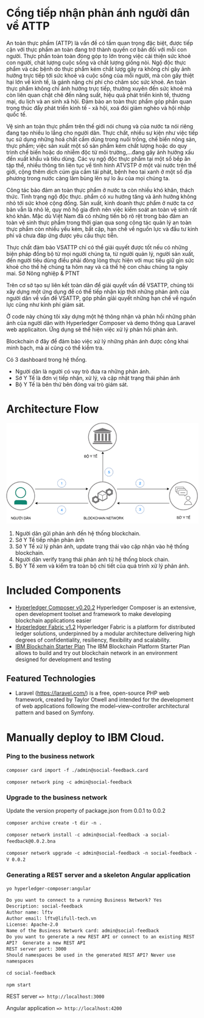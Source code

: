 # Cổng tiếp nhận phản ánh người dân về ATTP
An toàn thực phẩm (ATTP) là vấn đề có tầm quan trọng đặc biệt, được tiếp cận với thực phẩm an toàn đang trở thành quyền cơ bản đối với mỗi con người. Thực phẩn toàn toàn đóng góp to lớn trong việc cải thiện sức khoẻ con người, chát lượng cuộc sống và chất lượng giống nòi. Ngộ độc thực phẩm và các bệnh do thực phẩm kém chất lượg gây ra không chỉ gây ảnh hưởng trực tiếp tới sức khoẻ và cuộc sống của mỗi người, mà còn gây thiệt hại lớn về kinh tế, là gánh nặng chi phí cho chăm sóc sức khoẻ. An toàn thực phẩm không chỉ ảnh hưởng trực tiếp, thường xuyên đến sức khoẻ mà còn liên quan chặt chẽ đến năng suất, hiệu quả phát triển kinh tế, thương mại, du lịch và an sinh xã hội. Đảm bảo an toàn thực phẩm góp phần quan trọng thúc đẩy phát triển kinh tế - xã hội, xoá đói giảm nghèo và hội nhập quốc tế.

Vệ sinh an toàn thực phẩm trên thế giới nói chung và của nước ta nói riêng đang tạo nhiều lo lắng cho người dân. Thực chất, nhiều sự kiện như việc tiếp tục sử dụng những hoá chất cấm dùng trong nuôi trồng, chế biến nông sản, thực phẩm; việc sản xuất một số sản phẩm kém chất lượng hoặc do quy trình chế biến hoặc do nhiễm độc từ môi trường,...đang gây ảnh hưởng xấu đến xuất khẩu và tiêu dùng. Các vụ ngộ độc thực phẩm tại một số bếp ăn tập thể, nhiều thông tin liên tục về tình hình ATVSTP ở một vài nước trên thế giới, cộng thêm dịch cúm gia cầm tái phát, bệnh heo tai xanh ở một số địa phương trong nước càng làm bùng lên sự lo âu của mọi chúng ta.

Công tác bảo đảm an toàn thực phẩm ở nước ta còn nhiều khó khăn, thách thức. Tình trạng ngộ độc thực. phẩm có xu hướng tăng và ảnh hưởng không nhỏ tới sức khoẻ cộng đồng. Sản xuất, kinh doanh thực phẩm ở nước ta cơ bản vẫn là nhỏ lẻ, quy mô hộ gia đình nên việc kiểm soát an toàn vệ sinh rất khó khăn. Mặc dù Việt Nam đã có những tiến bộ rõ rệt trong bảo đảm an toàn vệ sinh thực phẩm trong thời gian qua song công tác quản lý an toàn thực phẩm còn nhiều yếu kém, bất cập, hạn chế về nguồn lực và đầu tư kinh phí vã chưa đáp ứng được yêu cầu thực tiễn.

Thực chất đảm bảo VSATTP chỉ có thể giải quyết được tốt nếu có những biện pháp đồng bộ từ mọi người chúng ta, từ người quản lý, người sản xuất, đến người tiêu dùng điều phải đòng lòng thực hiện với mục tiêu giữ gìn sức khoẻ cho thế hệ chúng ta hôm nay và cả thế hệ con cháu chúng ta ngày mai.
                                                                                                      Sở Nông nghiệp & PTNT

Trên cơ sở tạo sự liên kết toàn dân để giải quyết vấn đề VSATTP, chúng tôi xây dựng một ứng dụng để có thể tiếp nhận kịp thời những phản ánh của người dân về vấn đề VSATTP, góp phần giải quyết những hạn chế về nguồn lực cũng như kinh phí giám sát.

Ở code này chúng tôi xây dựng một hệ thông nhận và phản hồi những phản ánh của người dân with Hyperledger Composer và demo thông qua Laravel web applicaiton. Ứng dụng sẽ thể hiện việc xử lý phản hồi phản ánh.

Blockchain ở đây để đảm bảo việc xử lý những phản ánh được công khai minh bạch, mà ai cũng có thể kiểm tra.

Có 3 dashboard trong hệ thống. 
- Người dân là người có vay trò đưa ra những phản ánh. 
- Sở Y Tế là đơn vị tiếp nhận, xử lý, và cập nhật trạng thái phản ánh
- Bộ Y Tế là bên thứ bên đóng vai trò giám sát.

# Architecture Flow
![Architecture Flow](https://github.com/hamxn/social-feedback/blob/master/flow.png)

1. Người dân gửi phản ánh đến hệ thống blockchain.
2. Sở Y Tế tiếp nhận phản ánh
3. Sở Y Tế xử lý phản ánh, update trạng thái vào cập nhận vào hệ thống blockchain.
4. Người dân verify trạng thái phản ánh từ hệ thống block chain.
5. Bộ Y Tế xem và kiểm tra toàn bộ chi tiết của quá trình xử lý phản ánh.

# Included Components
* [Hyperledger Composer v0.20.2](https://hyperledger.github.io/composer/latest/) Hyperledger Composer is an extensive, open development toolset and framework to make developing blockchain applications easier
* [Hyperledger Fabric v1.2](https://hyperledger-fabric.readthedocs.io) Hyperledger Fabric is a platform for distributed ledger solutions, underpinned by a modular architecture delivering high degrees of confidentiality, resiliency, flexibility and scalability.
* [IBM Blockchain Starter Plan](https://console.bluemix.net/catalog/services/blockchain) The IBM Blockchain Platform Starter Plan allows to build and try out blockchain network in an environment designed for development and testing

## Featured Technologies
* Laravel (https://laravel.com/) is a free, open-source PHP web framework, created by Taylor Otwell and intended for the development of web applications following the model–view–controller architectural pattern and based on Symfony.

# Manually deploy to IBM Cloud.

### Ping to the business network
`composer card import -f ./admin@social-feedback.card`

`composer network ping -c admin@social-feedback`

### Upgrade to the business network
Update the version property of package.json from 0.0.1 to 0.0.2

`composer archive create -t dir -n .`

`composer network install -c admin@social-feedback -a social-feedback@0.0.2.bna`

`composer network upgrade -c admin@social-feedback -n social-feedback -V 0.0.2`

### Generating a REST server and a skeleton Angular application
`yo hyperledger-composer:angular`
	
	Do you want to connect to a running Business Network? Yes
    Description: social-feedback
    Author name: lftv
    Author email: lftv@lifull-tech.vn    
    License: Apache-2.0
    Name of the Business Network card: admin@social-feedback
    Do you want to generate a new REST API or connect to an existing REST API?  Generate a new REST API
    REST server port: 3000
    Should namespaces be used in the generated REST API? Never use namespaces

`cd social-feedback`

`npm start`

REST server `=> http://localhost:3000`

Angular application `=> http://localhost:4200`
